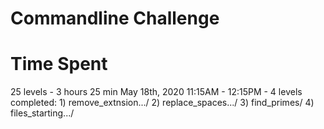 # Commandline Challenge

# Time Spent
25 levels - 3 hours 25 min
May 18th, 2020
11:15AM - 12:15PM - 4 levels completed: 
	1) remove_extnsion.../ 2) replace_spaces.../ 3) find_primes/ 4) files_starting.../ 
